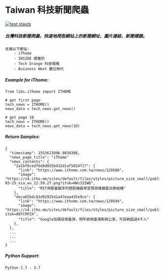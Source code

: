 # Taiwan 科技新聞爬蟲
[![test stauts](https://travis-ci.org/WisChang005/technews_tw.svg?branch=master)](https://travis-ci.org/WisChang005/technews_tw)

##### 台灣科技新聞爬蟲，快速地爬取網站上的新聞網址、圖片連結、新聞標題。
```
支援以下網站:
    - iThome
    - INSIDE 硬塞的
    - Tech Orange 科技報橘
    - Business Next 數位時代
```

##### Example for iThome:
```
from libs.ithome import ITHOME

# get first page
tech_news = ITHOME()
news_data = tech_news.get_news()

# get page 10
tech_news = ITHOME()
news_data = tech_news.get_news(10)
```

##### Return Samples:
```
{
  "timestamp": 1553613896.8034308,
  "news_page_title": "iThome"
  "news_contents": {
    "2a1bf0cedf6d8d855b432d1af5034f17": {
      "link": "https://www.ithome.com.tw/news/129580",
      "image": "https://s4.itho.me/sites/default/files/styles/picture_size_small/public/field/image/ying_mu_kuai_zhao_2019-03-25_xia_wu_12.59.27.png?itok=HWs33IWQ",
      "title": "MIT用胺基酸序列搭配機器學習預測複雜蛋白質結構"
    },
    "deca65bdc81d9292541a47eaa435e9ce": {
      "link": "https://www.ithome.com.tw/news/129594",
      "image": "https://s4.itho.me/sites/default/files/styles/picture_size_small/public/field/image/google2_she_ying_huang_yu_yun_.jpg?itok=86TCRP2X",
      "title": "Google加碼投資臺灣，明年啟用臺灣新辦公室，可容納超過4千人"
    },
  },
  ...
  ...
  ...
}
```

##### Python Support:
```
Python 2.7 - 3.7
```